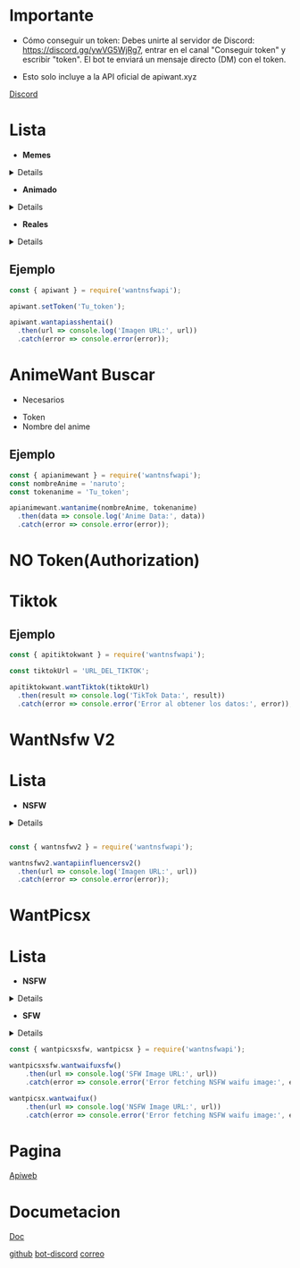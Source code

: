 # Importante
 - Cómo conseguir un token: Debes unirte al servidor de Discord: https://discord.gg/ywVG5WjRg7, entrar en el canal "Conseguir token" y escribir "token". El bot te enviará un mensaje directo (DM) con el token.

 * Esto solo incluye a la API oficial de apiwant.xyz
 
 [Discord](https://discord.gg/ywVG5WjRg7)

# Lista
 - **Memes**
  <details>
  - wantapimemes
  </details>

 - **Animado**
  <details>
  - wantapiwaifus
  - wantapinekonsfw
  - wantapiasshentai
  </details>

 - **Reales**
  <details>
 - wantapirealbonitas
 - wantapirealboobs
 - wantapirealcosplay
  </details>

 ## Ejemplo

```js
const { apiwant } = require('wantnsfwapi');

apiwant.setToken('Tu_token');

apiwant.wantapiasshentai()
  .then(url => console.log('Imagen URL:', url))
  .catch(error => console.error(error));
```

# AnimeWant Buscar

* Necesarios
- Token
- Nombre del anime

## Ejemplo

```js
const { apianimewant } = require('wantnsfwapi');
const nombreAnime = 'naruto'; 
const tokenanime = 'Tu_token';

apianimewant.wantanime(nombreAnime, tokenanime)
  .then(data => console.log('Anime Data:', data))
  .catch(error => console.error(error));
```

# NO Token(Authorization)

# Tiktok

## Ejemplo

```js
const { apitiktokwant } = require('wantnsfwapi');

const tiktokUrl = 'URL_DEL_TIKTOK';

apitiktokwant.wantTiktok(tiktokUrl)
  .then(result => console.log('TikTok Data:', result))
  .catch(error => console.error('Error al obtener los datos:', error));
```

# WantNsfw V2

# Lista
 - **NSFW**
  <details>
  - wantapiwaifuv2
  - wantapiassv2
  - wantapibikinisv2
  - wantapidogv2
  - wantapiwaifuexoticav2
  - wantapiboobsv2
  - wantapiinfluencersv2
  - wantapicosplayv2
  - wantapifemboysv2
  - wantapischoolgirlsv2
  </details>

```js

const { wantnsfwv2 } = require('wantnsfwapi');

wantnsfwv2.wantapiinfluencersv2()
  .then(url => console.log('Imagen URL:', url))
  .catch(error => console.error(error));

```

# WantPicsx

# Lista

 - **NSFW**
  <details>
   - wantwaifux,
   - wantnekox,
   - wanttrapx,
   - wantblowjobx
  </details>

  - **SFW**
  <details>
   - wantwaifuxsfw,
   - wantnekoxsfw,
   - wantshinobuxsfw,
   - wantmeguminxsfw,
   - wantbullyxsfw,
   - wantcuddlexsfw,
   - wantcryxsfw,
   - wanthugxsfw,
   - wantawooxsfw,
   - wantkissxsfw,
   - wantlickxsfw,
   - wantpatxsfw,
   - wantsmugxsfw,
   - wantbonkxsfw,
   - wantyeetxsfw,
   - wantslapxsfw,
   - wantkillxsfw,
   - wantkickxsfw
  </details>

```js
const { wantpicsxsfw, wantpicsx } = require('wantnsfwapi');

wantpicsxsfw.wantwaifuxsfw()
    .then(url => console.log('SFW Image URL:', url))
    .catch(error => console.error('Error fetching NSFW waifu image:', error));

wantpicsx.wantwaifux()
    .then(url => console.log('NSFW Image URL:', url))
    .catch(error => console.error('Error fetching NSFW waifu image:', error));
```

# Pagina
[Apiweb](https://apiwant.xyz/)

# Documetacion
[Doc](https://doc.apiwant.xyz/)

[github](https://github.com/AleiStudio)  [bot-discord](https://discord.com/oauth2/authorize?client_id=1083889866955309106&permissions=8&scope=bot%20) [correo](dksiao352@gmail.com)